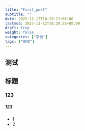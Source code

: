 ```yaml
---
title: "First_post"
subtitle: ""
date: 2023-11-12T18:20:21+08:00
lastmod: 2023-11-12T18:20:21+08:00
draft: true
weight: false
categories: ["杂谈"]
tags: ["随笔"]
---
```


## 测试

## 标题

### 123
##### 123
* 1
* 2
